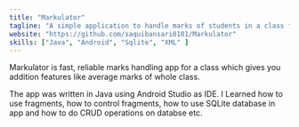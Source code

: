 ```yaml
---
title: "Markulator"
tagline: "A simple application to handle marks of students in a class for teachers."
website: "https://github.com/saquibansari0101/Markulator"
skills: ["Java", "Android", "Sqlite", "XML" ]
---
```

Markulator is fast, reliable marks handling app for a class which gives you addition features like average marks of whole class.

The app was written in Java using Android Studio as IDE. I Learned how to use fragments, how to control fragments, how to use SQLite database in app and how to do CRUD operations on databse etc.
